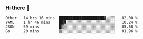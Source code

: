 ### Hi there 👋

<!--
**yeya24/yeya24** is a ✨ _special_ ✨ repository because its `README.md` (this file) appears on your GitHub profile.

Here are some ideas to get you started:

- 🔭 I’m currently working on ...
- 🌱 I’m currently learning ...
- 👯 I’m looking to collaborate on ...
- 🤔 I’m looking for help with ...
- 💬 Ask me about ...
- 📫 How to reach me: ...
- 😄 Pronouns: ...
- ⚡ Fun fact: ...
-->

<!--START_SECTION:waka-->
```text
Other   14 hrs 16 mins  ████████████████████▓░░░░   82.00 % 
YAML    1 hr 46 mins    ██▓░░░░░░░░░░░░░░░░░░░░░░   10.24 % 
JSON    59 mins         █▒░░░░░░░░░░░░░░░░░░░░░░░   05.68 % 
Go      20 mins         ▒░░░░░░░░░░░░░░░░░░░░░░░░   01.96 % 
```
<!--END_SECTION:waka-->
